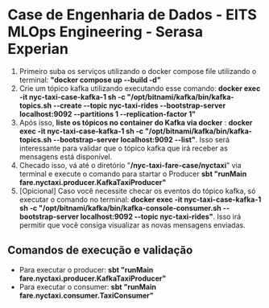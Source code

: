 # Case de Engenharia de Dados  - EITS MLOps Engineering - Serasa Experian

1. Primeiro suba os serviços utilizando o docker compose file utilizando o terminal: **"docker compose up --build -d"**
2. Crie um tópico kafka utilizando executando esse comando: **docker exec -it nyc-taxi-case-kafka-1 sh -c "/opt/bitnami/kafka/bin/kafka-topics.sh --create --topic nyc-taxi-rides --bootstrap-server localhost:9092 --partitions 1 --replication-factor 1"**
3. Após isso, **liste os tópicos no container do Kafka via docker** : **docker exec -it nyc-taxi-case-kafka-1 sh -c "/opt/bitnami/kafka/bin/kafka-topics.sh --bootstrap-server localhost:9092 --list"**. Isso será interessante para validar que o tópico kafka que irá receber as mensagens está disponível.
4. Checado isso, vá até o diretório "**/nyc-taxi-fare-case/nyctaxi**" via terminal e execute o comando para startar o Producer **sbt "runMain fare.nyctaxi.producer.KafkaTaxiProducer"**
5. [Opicional] Caso você necessite checar os eventos do tópico kafka, só executar o comando no terminal: **docker exec -it nyc-taxi-case-kafka-1 sh -c "/opt/bitnami/kafka/bin/kafka-console-consumer.sh --bootstrap-server localhost:9092 --topic nyc-taxi-rides"**. Isso irá permitir que você consiga visualizar as novas mensagens enviadas.


## Comandos de execução e validação
- Para executar o producer: **sbt "runMain fare.nyctaxi.producer.KafkaTaxiProducer"**
- Para executar o consumer: **sbt "runMain fare.nyctaxi.consumer.TaxiConsumer"**